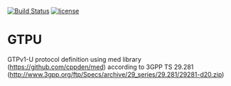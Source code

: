 [![Build Status](https://travis-ci.org/cppden/gtpu.svg?branch=master)](https://travis-ci.org/cppden/gtpu)
[![license](https://img.shields.io/github/license/mashape/apistatus.svg)](../master/LICENSE)

# GTPU

GTPv1-U protocol definition using med library (https://github.com/cppden/med) 
according to 3GPP TS 29.281 (http://www.3gpp.org/ftp/Specs/archive/29_series/29.281/29281-d20.zip)

